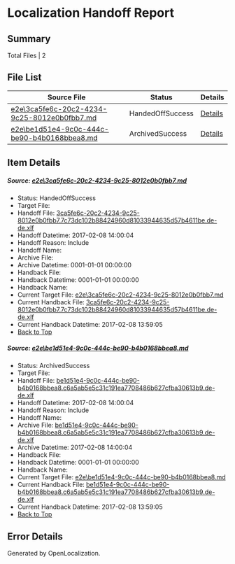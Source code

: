 # <a name='report-top'></a> Localization Handoff Report

## Summary
 Total Files | 2

## File List
 Source File | Status | Details 
 ----------- | ------ | ------- 
 [e2e\3ca5fe6c-20c2-4234-9c25-8012e0b0fbb7.md](https://github.com/OpenLocalizationTestOrg/ol-test0/blob/4aae4df8034e9cf7fe3577cd9cc24656779db2f6/e2e/3ca5fe6c-20c2-4234-9c25-8012e0b0fbb7.md) | HandedOffSuccess | [Details](#f9c8b0ec9227454d68823d02e2e0998c3fb2f0251)
 [e2e\be1d51e4-9c0c-444c-be90-b4b0168bbea8.md](https://github.com/OpenLocalizationTestOrg/ol-test0/blob/4aae4df8034e9cf7fe3577cd9cc24656779db2f6/e2e/be1d51e4-9c0c-444c-be90-b4b0168bbea8.md) | ArchivedSuccess | [Details](#9fdc8d7f8b6e27c8862e4e70540b88d0006ef8652)

## Item Details
##### <a name='f9c8b0ec9227454d68823d02e2e0998c3fb2f0251'></a> Source: [e2e\3ca5fe6c-20c2-4234-9c25-8012e0b0fbb7.md](https://github.com/OpenLocalizationTestOrg/ol-test0/blob/4aae4df8034e9cf7fe3577cd9cc24656779db2f6/e2e/3ca5fe6c-20c2-4234-9c25-8012e0b0fbb7.md)
* Status: HandedOffSuccess
* Target File: 
* Handoff File: [3ca5fe6c-20c2-4234-9c25-8012e0b0fbb7.7c73dc102b88424960d81033944635d57b4611be.de-de.xlf](https://github.com/OpenLocalizationTestOrg/ol-test0-handoff/blob/18a225348e0bde34835ea0ae627ed879a7284517/ol-handoff/OpenLocalizationTestOrg/ol-test0-dede/shujia/ht/3ca5fe6c-20c2-4234-9c25-8012e0b0fbb7.7c73dc102b88424960d81033944635d57b4611be.de-de.xlf)
* Handoff Datetime: 2017-02-08 14:00:04
* Handoff Reason: Include
* Handoff Name: 
* Archive File: 
* Archive Datetime: 0001-01-01 00:00:00
* Handback File: 
* Handback Datetime: 0001-01-01 00:00:00
* Handback Name: 
* Current Target File: [e2e\3ca5fe6c-20c2-4234-9c25-8012e0b0fbb7.md](https://github.com/OpenLocalizationTestOrg/ol-test0-dede/blob/09cdc77d543ae55f182984ddce52908b2277252b/e2e/3ca5fe6c-20c2-4234-9c25-8012e0b0fbb7.md)
* Current Handback File: [3ca5fe6c-20c2-4234-9c25-8012e0b0fbb7.7c73dc102b88424960d81033944635d57b4611be.de-de.xlf](https://github.com/OpenLocalizationTestOrg/ol-test0-handback/blob/b09d29c15f49f8e07f14c5086b0248bfa24bf7d8/ol-handback/OpenLocalizationTestOrg/ol-test0-dede/shujia/ht/3ca5fe6c-20c2-4234-9c25-8012e0b0fbb7.7c73dc102b88424960d81033944635d57b4611be.de-de.xlf)
* Current Handback Datetime: 2017-02-08 13:59:05
* [Back to Top](#report-top)

##### <a name='9fdc8d7f8b6e27c8862e4e70540b88d0006ef8652'></a> Source: [e2e\be1d51e4-9c0c-444c-be90-b4b0168bbea8.md](https://github.com/OpenLocalizationTestOrg/ol-test0/blob/4aae4df8034e9cf7fe3577cd9cc24656779db2f6/e2e/be1d51e4-9c0c-444c-be90-b4b0168bbea8.md)
* Status: ArchivedSuccess
* Target File: 
* Handoff File: [be1d51e4-9c0c-444c-be90-b4b0168bbea8.c6a5ab5e5c31c191ea7708486b627cfba30613b9.de-de.xlf](https://github.com/OpenLocalizationTestOrg/ol-test0-handoff/blob/18a225348e0bde34835ea0ae627ed879a7284517/ol-handoff/OpenLocalizationTestOrg/ol-test0-dede/shujia/ht/be1d51e4-9c0c-444c-be90-b4b0168bbea8.c6a5ab5e5c31c191ea7708486b627cfba30613b9.de-de.xlf)
* Handoff Datetime: 2017-02-08 14:00:04
* Handoff Reason: Include
* Handoff Name: 
* Archive File: [be1d51e4-9c0c-444c-be90-b4b0168bbea8.c6a5ab5e5c31c191ea7708486b627cfba30613b9.de-de.xlf](https://github.com/OpenLocalizationTestOrg/ol-test0-handoff/blob/0a1845ed2bb772d74d2839b510c2bbb9fe000171/ol-archive/OpenLocalizationTestOrg/ol-test0-dede/shujia/ht/be1d51e4-9c0c-444c-be90-b4b0168bbea8.c6a5ab5e5c31c191ea7708486b627cfba30613b9.de-de.xlf)
* Archive Datetime: 2017-02-08 14:00:04
* Handback File: 
* Handback Datetime: 0001-01-01 00:00:00
* Handback Name: 
* Current Target File: [e2e\be1d51e4-9c0c-444c-be90-b4b0168bbea8.md](https://github.com/OpenLocalizationTestOrg/ol-test0-dede/blob/09cdc77d543ae55f182984ddce52908b2277252b/e2e/be1d51e4-9c0c-444c-be90-b4b0168bbea8.md)
* Current Handback File: [be1d51e4-9c0c-444c-be90-b4b0168bbea8.c6a5ab5e5c31c191ea7708486b627cfba30613b9.de-de.xlf](https://github.com/OpenLocalizationTestOrg/ol-test0-handback/blob/b09d29c15f49f8e07f14c5086b0248bfa24bf7d8/ol-handback/OpenLocalizationTestOrg/ol-test0-dede/shujia/ht/be1d51e4-9c0c-444c-be90-b4b0168bbea8.c6a5ab5e5c31c191ea7708486b627cfba30613b9.de-de.xlf)
* Current Handback Datetime: 2017-02-08 13:59:05
* [Back to Top](#report-top)


## Error Details

Generated by OpenLocalization.
